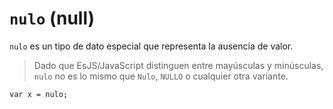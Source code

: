# `nulo` (null)

`nulo` es un tipo de dato especial que representa la ausencia de valor.

> Dado que EsJS/JavaScript distinguen entre mayúsculas y minúsculas, `nulo` no es lo mismo que `Nulo`, `NULLO` o cualquier otra variante.

```esjs
var x = nulo;
```
